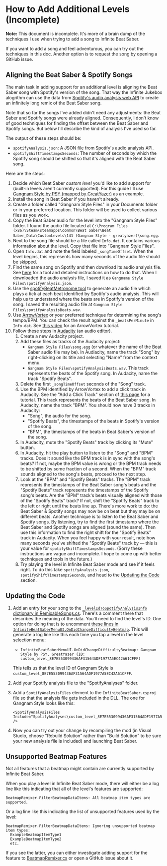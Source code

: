 # How to Add Additional Levels (Incomplete)

**Note:** This document is incomplete. It's more of a brain dump of the techniques I use when trying to add a song to Infinite Beat Saber.

If you want to add a song and feel adventurous, you can try out the techniques in this doc. Another option is to request the song by opening a GitHub issue.

## Aligning the Beat Saber & Spotify Songs

The main task in adding support for an additional level is aligning the Beat Saber song with Spotify's version of the song. That way the Infinite Jukebox alogrithm can use the data from [Spotify's audio analysis web API](https://developer.spotify.com/documentation/web-api/reference/get-audio-analysis) to create an infinitely long remix of the Beat Saber song.

Note that so far the songs I've added didn't need any adjustments: the Beat Saber and Spotify songs were already aligned. Consequently, I don't know of good techniques for finding the offset between the Beat Saber and Spotify songs. But below I'll describe the kind of analysis I've used so far.

The output of these steps should be:
- `spotifyAnalysis.json`: A JSON file from Spotify's audio analysis API.
- `spotifyShiftTimestampsSeconds`: The number of seconds by which the Spotify song should be shifted so that it's aligned with the Beat Saber song.

Here are the steps:
1. Decide which Beat Saber *custom level* you'd like to add support for (built-in levels aren't currently supported). For this guide I'll use [Gangnam Style by PSY (mapped by GreatYazer)](https://bsaber.com/songs/141/) as an example.
1. Install the song in Beat Saber if you haven't already.
1. Create a folder called "Gangnam Style Files" in your Documents folder or in your preferred location. This folder will be used to collect various files as you work.
1. Copy the Beat Saber audio for the level into the "Gangnam Style Files" folder. I found the audio file located at `C:\Program Files (x86)\Steam\steamapps\common\Beat Saber\Beat Saber_Data\CustomLevels\141 (Gangnam Style - greatyazer)\song.egg`.
1. Next to the song file should be a file called `Info.dat`. It contains various information about the level. Copy that file into "Gangnam Style Files".
1. Open `Info.dat` and note the field labeled `_songTimeOffset`. When the level begins, this represents how many seconds of the audio file should be skipped.
1. Find the same song on Spotify and then download its audio analysis file. See [here](https://github.com/rigdern/InfiniteJukeboxAlgorithm/tree/main/tools/spotifyAudioAnalysisClient) for a tool and detailed instructions on how to do that. When I downloaded the audio analysis file, I saved it as `Gangname Style Files\spotifyAnalysis.json`.
1. Use the [spotifyBeatMetronome tool](https://github.com/rigdern/InfiniteJukeboxAlgorithm/tree/main/tools/spotifyBeatMetronome) to generate an audio file which plays a tick at each beat identified by Spotify's audio analysis. This will help us to understand where the beats are in Spotify's version of the song. I saved the resulting audio file at `Gangnam Style Files\spotifyAnalysisBeats.wav`.
1. Use [ArrowVortex](https://arrowvortex.ddrnl.com/) or your preferred technique for determining the song's tempo/BPM. You can check the result against the `_beatsPerMinute` in `Info.dat`. See [this video](https://youtu.be/Z49UKFefu5c) for an ArrowVortex tutorial.
1. Follow these steps in [Audacity](https://www.audacityteam.org/) (an audio editor).
    1. Create a new Audacity project.
    1. Add these files as tracks of the Audacity project:
        - `Gangnam Style Files\song.egg` (or whatever the name of the Beat Saber audio file may be). In Audiacity, name the track "Song" by right-clicking on its title and selecting "Name" from the context menu.
        - `Gangnam Style Files\spotifyAnalysisBeats.wav`. This track represents the beats of the Spotify song. In Audacity, name the track "Spotify Beats".
    1. Delete the first `_songTimeOffset` seconds of the "Song" track.
    1. Use the BPM identified by ArrowVortex to add a click track in Audacity. See the "Add a Click Track" section of [this page](https://bsmg.wiki/mapping/basic-audio.html#add-a-click-track) for a tutorial. This track represents the beats of the Beat Saber song. In Audacity, name the track "BPM". You should now have 3 tracks in Audacity:
        - "Song", the audio for the song.
        - "Spotify Beats", the timestamps of the beats in Spotify's version of the song.
        - "BPM", the timestamps of the beats in Beat Saber's version of the song.
    1. In Audacity, mute the "Spotify Beats" track by clicking its "Mute" button.
    1. In Audacity, hit the play button to listen to the "Song" and "BPM" tracks. Does it sound like the BPM track is in sync with the song's beats? If not, maybe the BPM value is wrong or the BPM track needs to be shifted by some fraction of a second. When the "BPM" track sounds aligned to the song's beats, proceed to the next step.
    1. Look at the "BPM" and "Spotify Beats" tracks. The "BPM" track represents the timestamps of the Beat Saber song's beats and the "Spotify Beats" track represents the timestamps of the Spotify song's beats. Are the "BPM" track's beats visually aligned with those of the "Spotify Beats" track? If not, shift the "Spotify Beats" track to the left or right until the beats line up. There's more work to do: the Beat Saber & Spotify songs may now be on beat but they may be on different beats. Another technique is to listen to the Beat Saber and Spotify songs. By listening, try to find the first timestamp where the Beat Saber and Spotify songs are aligned (sound the same). Then use this information to find the right shift for the "Spotify Beats" track in Audacity. When you feel happy with your result, note how many seconds you've shifted the "Spotify Beats" track by &mdash; this is your value for `spotifyShiftTimestampsSeconds`. (Sorry these instructions are vague and incomplete. I hope to come up with better techniques and tools in the future.)
    1. Try playing the level in Infinite Beat Saber mode and see if it feels right. To do this take `spotifyAnalysis.json`, `spotifyShiftTimestampsSeconds`, and head to the [Updating the Code](#updating-the-code) section.

## Updating the Code

1. Add an entry for your song to the [`_levelIdToSpotifyAnalysisInfo` dictionary in RemixableSongs.cs](https://github.com/rigdern/InfiniteBeatSaber/blob/ba5ed9e98a7f683f703973f116b92ee5206bf44c/InfiniteBeatSaber/RemixableSongs.cs#L10). There's a comment there that describes the meaning of the data. You'll need to find the level's ID. One option for doing that is to uncomment [these lines in `InfiniteBeatSaberMenuUI.OnDidChangeDifficultyBeatmap`](https://github.com/rigdern/InfiniteBeatSaber/blob/ba5ed9e98a7f683f703973f116b92ee5206bf44c/InfiniteBeatSaber/InfiniteBeatSaberMenuUI.cs#L46-L47). This will generate a log line like this each time you tap a level in the level selection menu:
    - `InfiniteBeatSaberMenuUI.OnDidChangeDifficultyBeatmap: Gangnam Style by PSY, GreatYazer (ID: custom_level_8E7E553099436AF31564ADF1977A5EC42A61CFFF)`

    This tells us that the level ID of Gangnam Style is `custom_level_8E7E553099436AF31564ADF1977A5EC42A61CFFF`.
1. Add your Spotify analysis file to the "SpotifyAnalyses" folder.
1. Add a `SpotifyAnalysisFiles` element to the `InfiniteBeatSaber.csproj` file so that the analysis file gets included in the DLL. The one for Gangnam Style looks like this:
    ```
    <SpotifyAnalysisFiles Include="SpotifyAnalyses\custom_level_8E7E553099436AF31564ADF1977A5EC42A61CFFF.json" />
    ```
1. Now you can try out your change by recompiling the mod (in Visual Studio, choose "Rebuild Solution" rather than "Build Solution" to be sure your new analysis file is included) and launching Beat Saber.

## Unsupported Beatmap Features

Not all features that a beatmap might contain are currently supported by Infinite Beat Saber.

When you play a level in Infinite Beat Saber mode, there will either be a log line like this indicating that all of the level's features are supported:

```
BeatmapRemixer.FilterBeatmapDataItems: All beatmap item types are supported.
```

Or a log line like this indicating the list of unsupported features used by the level:

```
BeatmapRemixer.FilterBeatmapDataItems: Ignoring unsupported beatmap item types:
  ExampleBeatmapItemType1
  ExampleBeatmapItemType2
  etc.
```

If you see the latter, you can either investigate adding support for the feature to [BeatmapRemixer.cs](../InfiniteBeatSaber/BeatmapRemixer.cs) or open a GitHub issue about it.
